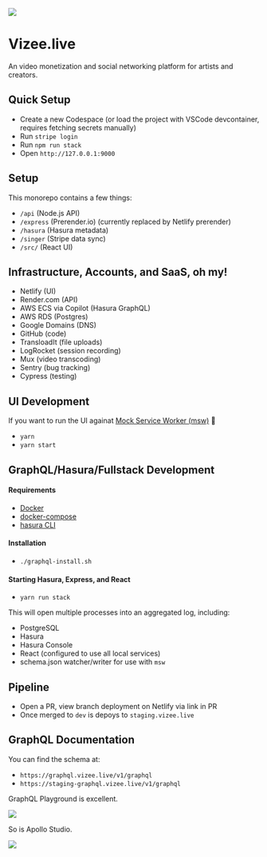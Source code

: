 
![](https://dam-media.s3.amazonaws.com/vizee.png)

# Vizee.live

An video monetization and social networking platform for artists and creators.

## Quick Setup

* Create a new Codespace (or load the project with VSCode devcontainer, requires fetching secrets manually)
* Run `stripe login`
* Run `npm run stack`
* Open `http://127.0.0.1:9000`

## Setup

This monorepo contains a few things:

* `/api` (Node.js API)
* `/express` (Prerender.io) (currently replaced by Netlify prerender)
* `/hasura` (Hasura metadata)
* `/singer` (Stripe data sync)
* `/src/` (React UI)

## Infrastructure, Accounts, and SaaS, oh my!

* Netlify (UI)
* Render.com (API)
* AWS ECS via Copilot (Hasura GraphQL)
* AWS RDS (Postgres)
* Google Domains (DNS)
* GitHub (code)
* TransloadIt (file uploads)
* LogRocket (session recording)
* Mux (video transcoding)
* Sentry (bug tracking)
* Cypress (testing)

## UI Development

If you want to run the UI againat [Mock Service Worker (msw)](https://github.com/mswjs/msw) 🎉

* `yarn`
* `yarn start`


## GraphQL/Hasura/Fullstack Development


#### Requirements

* [Docker](https://docs.docker.com/get-docker/)
* [docker-compose](https://docs.docker.com/compose/)
* [hasura CLI](https://hasura.io/docs/latest/graphql/core/hasura-cli/install-hasura-cli.html)

#### Installation

* `./graphql-install.sh`

#### Starting Hasura, Express, and React

* `yarn run stack`

This will open multiple processes into an aggregated log, including:

* PostgreSQL
* Hasura
* Hasura Console
* React (configured to use all local services)
* schema.json watcher/writer for use with `msw`

## Pipeline

* Open a PR, view branch deployment on Netlify via link in PR
* Once merged to `dev` is depoys to `staging.vizee.live`

## GraphQL Documentation

You can find the schema at:

* `https://graphql.vizee.live/v1/graphql`
* `https://staging-graphql.vizee.live/v1/graphql`

GraphQL Playground is excellent.

![](https://dam-media.s3.amazonaws.com/graphql-playground.png)

So is Apollo Studio.

![](https://dam-media.s3.amazonaws.com/apollo-studio.png)
